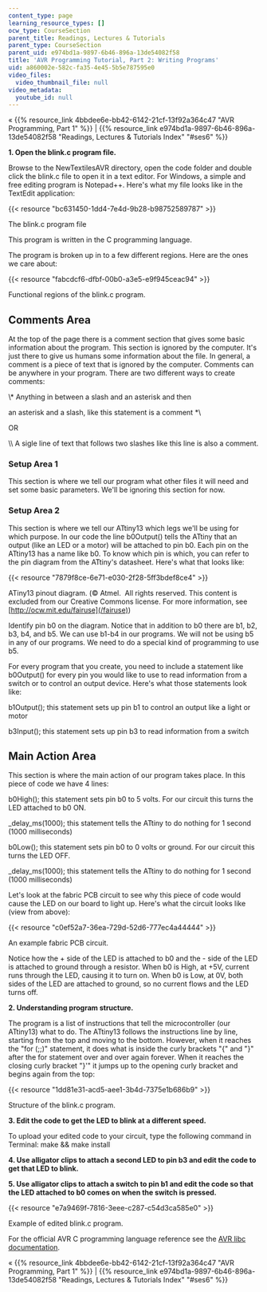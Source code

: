 ```yaml
---
content_type: page
learning_resource_types: []
ocw_type: CourseSection
parent_title: Readings, Lectures & Tutorials
parent_type: CourseSection
parent_uid: e974bd1a-9897-6b46-896a-13de54082f58
title: 'AVR Programming Tutorial, Part 2: Writing Programs'
uid: a860002e-582c-fa35-4e45-5b5e787595e0
video_files:
  video_thumbnail_file: null
video_metadata:
  youtube_id: null
---
```


« {{% resource_link 4bbdee6e-bb42-6142-21cf-13f92a364c47 "AVR Programming, Part 1" %}} | {{% resource_link e974bd1a-9897-6b46-896a-13de54082f58 "Readings, Lectures & Tutorials Index" "#ses6" %}}

**1\. Open the blink.c program file.**

Browse to the NewTextilesAVR directory, open the code folder and double click the blink.c file to open it in a text editor. For Windows, a simple and free editing program is Notepad++. Here's what my file looks like in the TextEdit application:

{{< resource "bc631450-1dd4-7e4d-9b28-b98752589787" >}}

The blink.c program file

This program is written in the C programming language.

The program is broken up in to a few different regions. Here are the ones we care about:

{{< resource "fabcdcf6-dfbf-00b0-a3e5-e9f945ceac94" >}}

Functional regions of the blink.c program.

Comments Area
-------------

At the top of the page there is a comment section that gives some basic information about the program. This section is ignored by the computer. It's just there to give us humans some information about the file. In general, a comment is a piece of text that is ignored by the computer. Comments can be anywhere in your program. There are two different ways to create comments:

\\\* Anything in between a slash and an asterisk and then

an asterisk and a slash, like this statement is a comment \*\\

OR

\\\\ A sigle line of text that follows two slashes like this line is also a comment.

### Setup Area 1

This section is where we tell our program what other files it will need and set some basic parameters. We'll be ignoring this section for now.

### Setup Area 2

This section is where we tell our ATtiny13 which legs we'll be using for which purpose. In our code the line b0Output() tells the ATtiny that an output (like an LED or a motor) will be attached to pin b0. Each pin on the ATtiny13 has a name like b0. To know which pin is which, you can refer to the pin diagram from the ATtiny's datasheet. Here's what that looks like:

{{< resource "7879f8ce-6e71-e030-2f28-5ff3bdef8ce4" >}}

ATiny13 pinout diagram. (© Atmel.  All rights reserved. This content is excluded from our Creative Commons license. For more information, see [http://ocw.mit.edu/fairuse](/fairuse))

Identify pin b0 on the diagram. Notice that in addition to b0 there are b1, b2, b3, b4, and b5. We can use b1-b4 in our programs. We will not be using b5 in any of our programs. We need to do a special kind of programming to use b5.

For every program that you create, you need to include a statement like b0Output() for every pin you would like to use to read information from a switch or to control an output device. Here's what those statements look like:

b1Output(); this statement sets up pin b1 to control an output like a light or motor

b3Input(); this statement sets up pin b3 to read information from a switch

Main Action Area
----------------

This section is where the main action of our program takes place. In this piece of code we have 4 lines:

b0High(); this statement sets pin b0 to 5 volts. For our circuit this turns the LED attached to b0 ON.

\_delay\_ms(1000); this statement tells the ATtiny to do nothing for 1 second (1000 milliseconds)

b0Low(); this statement sets pin b0 to 0 volts or ground. For our circuit this turns the LED OFF.

\_delay\_ms(1000); this statement tells the ATtiny to do nothing for 1 second (1000 milliseconds)

Let's look at the fabric PCB circuit to see why this piece of code would cause the LED on our board to light up. Here's what the circuit looks like (view from above):

{{< resource "c0ef52a7-36ea-729d-52d6-777ec4a44444" >}}

An example fabric PCB circuit.

Notice how the + side of the LED is attached to b0 and the - side of the LED is attached to ground through a resistor. When b0 is High, at +5V, current runs through the LED, causing it to turn on. When b0 is Low, at 0V, both sides of the LED are attached to ground, so no current flows and the LED turns off.

**2\. Understanding program structure.**

The program is a list of instructions that tell the microcontroller (our ATtiny13) what to do. The ATtiny13 follows the instructions line by line, starting from the top and moving to the bottom. However, when it reaches the "for (;;)" statement, it does what is inside the curly brackets "{" and "}" after the for statement over and over again forever. When it reaches the closing curly bracket "}'" it jumps up to the opening curly bracket and begins again from the top:

{{< resource "1dd81e31-acd5-aee1-3b4d-7375e1b686b9" >}}

Structure of the blink.c program.

**3\. Edit the code to get the LED to blink at a different speed.**

To upload your edited code to your circuit, type the following command in Terminal: make && make install

**4\. Use alligator clips to attach a second LED to pin b3 and edit the code to get that LED to blink.**

**5\. Use alligator clips to attach a switch to pin b1 and edit the code so that the LED attached to b0 comes on when the switch is pressed.**

{{< resource "e7a9469f-7816-3eee-c287-c54d3ca585e0" >}}

Example of edited blink.c program.

For the official AVR C programming language reference see the [AVR libc documentation](http://www.nongnu.org/avr-libc/user-manual/index.html).

« {{% resource_link 4bbdee6e-bb42-6142-21cf-13f92a364c47 "AVR Programming, Part 1" %}} | {{% resource_link e974bd1a-9897-6b46-896a-13de54082f58 "Readings, Lectures & Tutorials Index" "#ses6" %}}